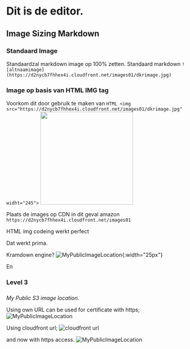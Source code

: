 # Dit is de editor.

## Image Sizing Markdown

### Standaard Image
Standaardzal  markdown  image op 100% zetten. 
Standaard markdown `![altnaamimage](https://d2nycb7fhhex4i.cloudfront.net/images01/dkrimage.jpg)`

### Image op basis van HTML IMG tag
Voorkom dit door gebruik te maken van `HTML <img src="https://d2nycb7fhhex4i.cloudfront.net/images01/dkrimage.jpg" widht="245">`
<img src="https://d2nycb7fhhex4i.cloudfront.net/images01/dkrimage.jpg" width=245> 

Plaats de images op CDN in dit geval amazon `https://d2nycb7fhhex4i.cloudfront.net/images01`


HTML img codeing werkt perfect


 

Dat werkt prima.

Kramdown engine? ![MyPublicImageLocation](https://storage001.public62818.s3-eu-west-1.amazonaws.com/images01/dkrimage.jpg ){:width="25px"}

En

### Level 3

###  

_My Public S3 image location._

Using own URL can be used for certificate with https; ![MyPublicImageLocation](https://storage001.public62818.s3-eu-west-1.amazonaws.com/images01/dkrimage.jpg)

Using cloudfront url; ![cloudfront url](https://d2nycb7fhhex4i.cloudfront.net/images01/dkrimage.jpg)

and now with https access. ![MyPublicImageLocation](https://storage001.public62818.s3-eu-west-1.amazonaws.com/images01/dkrimage.jpg)

<!--stackedit_data:
eyJoaXN0b3J5IjpbOTQwNTAyOTU2LDE2NjM0OTIwNzYsMTA0Nj
Y4MTc3M119
-->